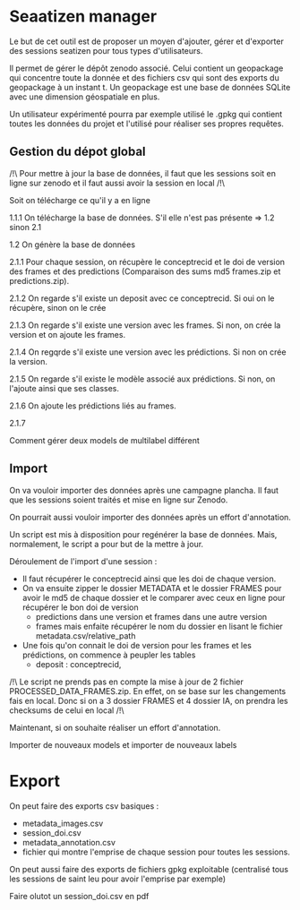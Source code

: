 # Seaatizen manager

Le but de cet outil est de proposer un moyen d'ajouter, gérer et d'exporter des sessions seatizen pour tous types d'utilisateurs.

Il permet de gérer le dépôt zenodo associé. Celui contient un geopackage qui concentre toute la donnée et des fichiers csv qui sont des exports du geopackage à un instant t. Un geopackage est une base de données SQLite avec une dimension géospatiale en plus.

Un utilisateur expérimenté pourra par exemple utilisé le .gpkg qui contient toutes les données du projet et l'utilisé pour réaliser ses propres requêtes.

## Gestion du dépot global

/!\ Pour mettre à jour la base de données, il faut que les sessions soit en ligne sur zenodo et il faut aussi avoir la session en local /!\

Soit on télécharge ce qu'il y a en ligne

1.1.1 On télécharge la base de données. S'il elle n'est pas présente => 1.2 sinon 2.1

1.2 On génère la base de données

2.1.1 Pour chaque session, on récupère le conceptrecid et le doi de version des frames et des predictions (Comparaison des sums md5 frames.zip et predictions.zip).

2.1.2 On regarde s'il existe un deposit avec ce conceptrecid. Si oui on le récupère, sinon on le crée

2.1.3 On regarde s'il existe une version avec les frames. Si non, on crée la version et on ajoute les frames.

2.1.4 On regqrde s'il existe une version avec les prédictions. Si non on crée la version.

2.1.5 On regarde s'il existe le modèle associé aux prédictions. Si non, on l'ajoute ainsi que ses classes.

2.1.6 On ajoute les prédictions liés au frames.

2.1.7 

Comment gérer deux models de multilabel différent

## Import

On va vouloir importer des données après une campagne plancha. Il faut que les sessions soient traités et mise en ligne sur Zenodo.

On pourrait aussi vouloir importer des données après un effort d'annotation.

Un script est mis à disposition pour regénérer la base de données. Mais, normalement, le script a pour but de la mettre à jour.

Déroulement de l'import d'une session :

- Il faut récupérer le conceptrecid ainsi que les doi de chaque version.
- On va ensuite zipper le dossier METADATA et le dossier FRAMES pour avoir le md5 de chaque dossier et le comparer avec ceux en ligne pour récupérer le bon doi de version
    * predictions dans une version et frames dans une autre version
    * frames mais enfaite récupérer le nom du dossier en lisant le fichier metadata.csv/relative_path
- Une fois qu'on connait le doi de version pour les frames et les prédictions, on commence à peupler les tables
    * deposit : conceptrecid, 

/!\ Le script ne prends pas en compte la mise à jour de 2 fichier PROCESSED_DATA_FRAMES.zip. En effet, on se base sur les changements fais en local. Donc si on a 3 dossier FRAMES et 4 dossier IA, on prendra les checksums de celui en local /!\

Maintenant, si on souhaite réaliser un effort d'annotation.

Importer de nouveaux models et importer de nouveaux labels

# Export

On peut faire des exports csv basiques :
- metadata_images.csv
- session_doi.csv
- metadata_annotation.csv
- fichier qui montre l'emprise de chaque session pour toutes les sessions.

On peut aussi faire des exports de fichiers gpkg exploitable (centralisé tous les sessions de saint leu pour avoir l'emprise par exemple)

Faire olutot un session_doi.csv en pdf